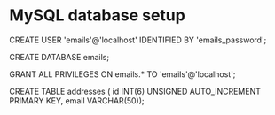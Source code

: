 # MySQL database setup

CREATE USER 'emails'@'localhost' IDENTIFIED BY 'emails_password';

CREATE DATABASE emails;

GRANT ALL PRIVILEGES ON emails.* TO 'emails'@'localhost';

CREATE TABLE addresses ( id INT(6) UNSIGNED AUTO_INCREMENT PRIMARY KEY, email VARCHAR(50));